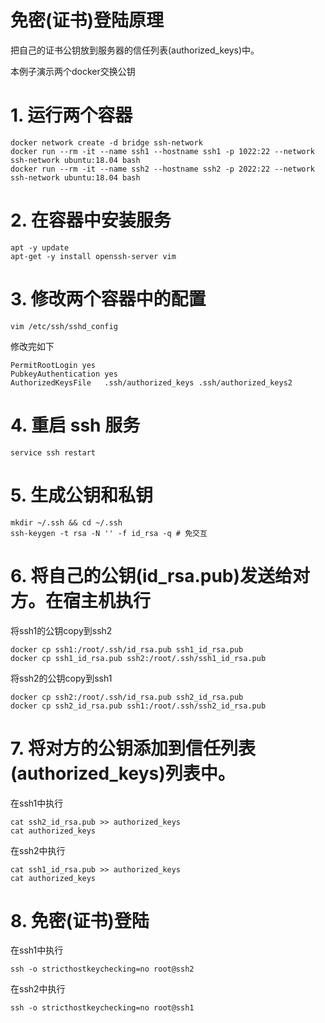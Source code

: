 # 免密(证书)登陆原理
把自己的证书公钥放到服务器的信任列表(authorized_keys)中。

本例子演示两个docker交换公钥

# 1. 运行两个容器
```
docker network create -d bridge ssh-network
docker run --rm -it --name ssh1 --hostname ssh1 -p 1022:22 --network ssh-network ubuntu:18.04 bash
docker run --rm -it --name ssh2 --hostname ssh2 -p 2022:22 --network ssh-network ubuntu:18.04 bash
```

# 2. 在容器中安装服务
```
apt -y update
apt-get -y install openssh-server vim
```

# 3. 修改两个容器中的配置
```
vim /etc/ssh/sshd_config
```
修改完如下
```
PermitRootLogin yes
PubkeyAuthentication yes
AuthorizedKeysFile   .ssh/authorized_keys .ssh/authorized_keys2
```

# 4. 重启 ssh 服务
```
service ssh restart
```

# 5. 生成公钥和私钥
```
mkdir ~/.ssh && cd ~/.ssh
ssh-keygen -t rsa -N '' -f id_rsa -q # 免交互
```

# 6. 将自己的公钥(id_rsa.pub)发送给对方。在宿主机执行
将ssh1的公钥copy到ssh2
```
docker cp ssh1:/root/.ssh/id_rsa.pub ssh1_id_rsa.pub
docker cp ssh1_id_rsa.pub ssh2:/root/.ssh/ssh1_id_rsa.pub
```

将ssh2的公钥copy到ssh1
```
docker cp ssh2:/root/.ssh/id_rsa.pub ssh2_id_rsa.pub
docker cp ssh2_id_rsa.pub ssh1:/root/.ssh/ssh2_id_rsa.pub
```

# 7. 将对方的公钥添加到信任列表(authorized_keys)列表中。
在ssh1中执行
```
cat ssh2_id_rsa.pub >> authorized_keys
cat authorized_keys
```

在ssh2中执行
```
cat ssh1_id_rsa.pub >> authorized_keys
cat authorized_keys
```

# 8. 免密(证书)登陆
在ssh1中执行
```
ssh -o stricthostkeychecking=no root@ssh2
```

在ssh2中执行
```
ssh -o stricthostkeychecking=no root@ssh1
```
